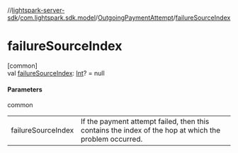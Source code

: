 //[lightspark-server-sdk](../../../index.md)/[com.lightspark.sdk.model](../index.md)/[OutgoingPaymentAttempt](index.md)/[failureSourceIndex](failure-source-index.md)

# failureSourceIndex

[common]\
val [failureSourceIndex](failure-source-index.md): [Int](https://kotlinlang.org/api/latest/jvm/stdlib/kotlin/-int/index.html)? = null

#### Parameters

common

| | |
|---|---|
| failureSourceIndex | If the payment attempt failed, then this contains the index of the hop at which the problem occurred. |
